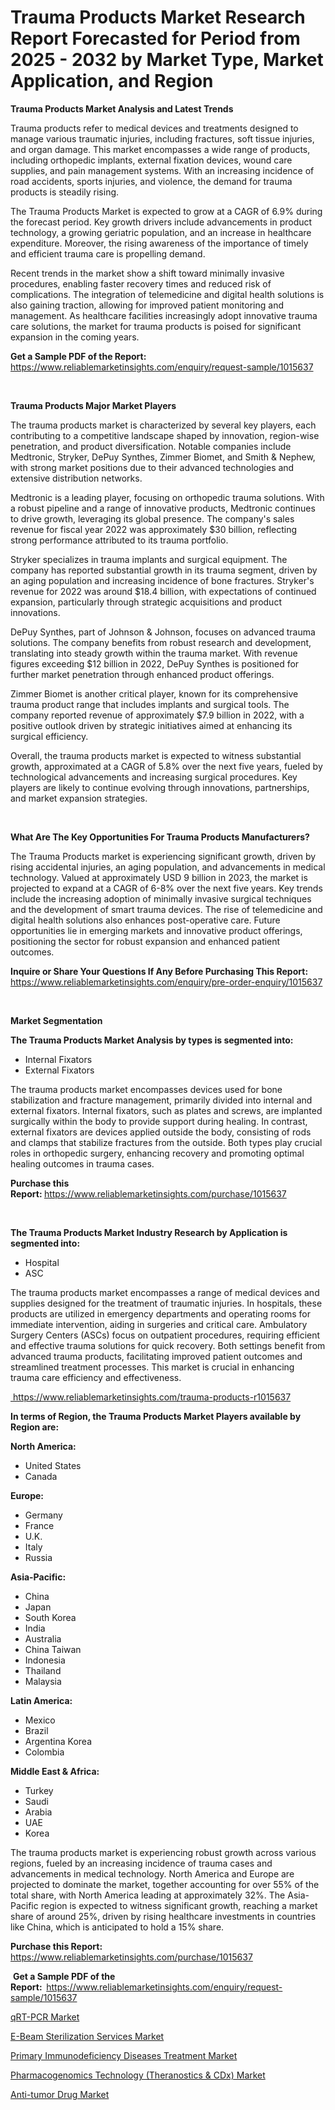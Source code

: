 <p><h1>Trauma Products Market Research Report Forecasted for Period from 2025 -  2032 by Market Type, Market Application, and Region</h1></p><p><strong>Trauma Products Market Analysis and Latest Trends</strong></p>
<p><p>Trauma products refer to medical devices and treatments designed to manage various traumatic injuries, including fractures, soft tissue injuries, and organ damage. This market encompasses a wide range of products, including orthopedic implants, external fixation devices, wound care supplies, and pain management systems. With an increasing incidence of road accidents, sports injuries, and violence, the demand for trauma products is steadily rising.</p><p>The Trauma Products Market is expected to grow at a CAGR of 6.9% during the forecast period. Key growth drivers include advancements in product technology, a growing geriatric population, and an increase in healthcare expenditure. Moreover, the rising awareness of the importance of timely and efficient trauma care is propelling demand.</p><p>Recent trends in the market show a shift toward minimally invasive procedures, enabling faster recovery times and reduced risk of complications. The integration of telemedicine and digital health solutions is also gaining traction, allowing for improved patient monitoring and management. As healthcare facilities increasingly adopt innovative trauma care solutions, the market for trauma products is poised for significant expansion in the coming years.</p></p>
<p><strong>Get a Sample PDF of the Report:&nbsp;</strong> <a href="https://www.reliablemarketinsights.com/enquiry/request-sample/1015637?utm_campaign=2013&utm_medium=2&utm_source=Github&utm_content=ia&utm_term=03032025&utm_id=trauma-products">https://www.reliablemarketinsights.com/enquiry/request-sample/1015637</a></p>
<p>&nbsp;</p>
<p><strong>Trauma Products Major Market Players</strong></p>
<p><p>The trauma products market is characterized by several key players, each contributing to a competitive landscape shaped by innovation, region-wise penetration, and product diversification. Notable companies include Medtronic, Stryker, DePuy Synthes, Zimmer Biomet, and Smith & Nephew, with strong market positions due to their advanced technologies and extensive distribution networks.</p><p>Medtronic is a leading player, focusing on orthopedic trauma solutions. With a robust pipeline and a range of innovative products, Medtronic continues to drive growth, leveraging its global presence. The company's sales revenue for fiscal year 2022 was approximately $30 billion, reflecting strong performance attributed to its trauma portfolio.</p><p>Stryker specializes in trauma implants and surgical equipment. The company has reported substantial growth in its trauma segment, driven by an aging population and increasing incidence of bone fractures. Stryker's revenue for 2022 was around $18.4 billion, with expectations of continued expansion, particularly through strategic acquisitions and product innovations.</p><p>DePuy Synthes, part of Johnson & Johnson, focuses on advanced trauma solutions. The company benefits from robust research and development, translating into steady growth within the trauma market. With revenue figures exceeding $12 billion in 2022, DePuy Synthes is positioned for further market penetration through enhanced product offerings.</p><p>Zimmer Biomet is another critical player, known for its comprehensive trauma product range that includes implants and surgical tools. The company reported revenue of approximately $7.9 billion in 2022, with a positive outlook driven by strategic initiatives aimed at enhancing its surgical efficiency.</p><p>Overall, the trauma products market is expected to witness substantial growth, approximated at a CAGR of 5.8% over the next five years, fueled by technological advancements and increasing surgical procedures. Key players are likely to continue evolving through innovations, partnerships, and market expansion strategies.</p></p>
<p>&nbsp;</p>
<p><strong>What Are The Key Opportunities For Trauma Products Manufacturers?</strong></p>
<p><p>The Trauma Products market is experiencing significant growth, driven by rising accidental injuries, an aging population, and advancements in medical technology. Valued at approximately USD 9 billion in 2023, the market is projected to expand at a CAGR of 6-8% over the next five years. Key trends include the increasing adoption of minimally invasive surgical techniques and the development of smart trauma devices. The rise of telemedicine and digital health solutions also enhances post-operative care. Future opportunities lie in emerging markets and innovative product offerings, positioning the sector for robust expansion and enhanced patient outcomes.</p></p>
<p><strong>Inquire or Share Your Questions If Any Before Purchasing This Report:</strong> <a href="https://www.reliablemarketinsights.com/enquiry/pre-order-enquiry/1015637?utm_campaign=2013&utm_medium=2&utm_source=Github&utm_content=ia&utm_term=03032025&utm_id=trauma-products">https://www.reliablemarketinsights.com/enquiry/pre-order-enquiry/1015637</a></p>
<p>&nbsp;</p>
<p><strong>Market Segmentation</strong></p>
<p><strong>The Trauma Products Market Analysis by types is segmented into:</strong></p>
<p><ul><li>Internal Fixators</li><li>External Fixators</li></ul></p>
<p><p>The trauma products market encompasses devices used for bone stabilization and fracture management, primarily divided into internal and external fixators. Internal fixators, such as plates and screws, are implanted surgically within the body to provide support during healing. In contrast, external fixators are devices applied outside the body, consisting of rods and clamps that stabilize fractures from the outside. Both types play crucial roles in orthopedic surgery, enhancing recovery and promoting optimal healing outcomes in trauma cases.</p></p>
<p><strong>Purchase this Report:&nbsp;</strong><a href="https://www.reliablemarketinsights.com/purchase/1015637?utm_campaign=2013&utm_medium=2&utm_source=Github&utm_content=ia&utm_term=03032025&utm_id=trauma-products">https://www.reliablemarketinsights.com/purchase/1015637</a></p>
<p>&nbsp;</p>
<p><strong>The Trauma Products Market Industry Research by Application is segmented into:</strong></p>
<p><ul><li>Hospital</li><li>ASC</li></ul></p>
<p><p>The trauma products market encompasses a range of medical devices and supplies designed for the treatment of traumatic injuries. In hospitals, these products are utilized in emergency departments and operating rooms for immediate intervention, aiding in surgeries and critical care. Ambulatory Surgery Centers (ASCs) focus on outpatient procedures, requiring efficient and effective trauma solutions for quick recovery. Both settings benefit from advanced trauma products, facilitating improved patient outcomes and streamlined treatment processes. This market is crucial in enhancing trauma care efficiency and effectiveness.</p></p>
<p><a href="https://www.reliablemarketinsights.com/trauma-products-r1015637?utm_campaign=2013&utm_medium=2&utm_source=Github&utm_content=ia&utm_term=03032025&utm_id=trauma-products">&nbsp;https://www.reliablemarketinsights.com/trauma-products-r1015637</a></p>
<p><strong>In terms of Region, the Trauma Products Market Players available by Region are:</strong></p>
<p>
    <p> <strong> North America: </strong>
        <ul>
            <li>United States</li>
            <li>Canada</li>
        </ul>
        </p> 
    <p> <strong> Europe: </strong>
        <ul>
            <li>Germany</li>
            <li>France</li>
            <li>U.K.</li>
            <li>Italy</li>
            <li>Russia</li>
        </ul>
        </p> 
    <p> <strong> Asia-Pacific: </strong>
        <ul>
            <li>China</li>
            <li>Japan</li>
            <li>South Korea</li>
            <li>India</li>
            <li>Australia</li>
            <li>China Taiwan</li>
            <li>Indonesia</li>
            <li>Thailand</li>
            <li>Malaysia</li>
        </ul>
        </p> 
    <p> <strong> Latin America: </strong>
        <ul>
            <li>Mexico</li>
            <li>Brazil</li>
            <li>Argentina Korea</li>
            <li>Colombia</li>
        </ul>
        </p> 
    <p> <strong> Middle East & Africa: </strong>
        <ul>
            <li>Turkey</li>
            <li>Saudi</li>
            <li>Arabia</li>
            <li>UAE</li>
            <li>Korea</li>
        </ul>
    </p>
    </p>
<p><p>The trauma products market is experiencing robust growth across various regions, fueled by an increasing incidence of trauma cases and advancements in medical technology. North America and Europe are projected to dominate the market, together accounting for over 55% of the total share, with North America leading at approximately 32%. The Asia-Pacific region is expected to witness significant growth, reaching a market share of around 25%, driven by rising healthcare investments in countries like China, which is anticipated to hold a 15% share.</p></p>
<p><strong>Purchase this Report: </strong><a href="https://www.reliablemarketinsights.com/purchase/1015637?utm_campaign=2013&utm_medium=2&utm_source=Github&utm_content=ia&utm_term=03032025&utm_id=trauma-products">https://www.reliablemarketinsights.com/purchase/1015637</a></p>
<p>&nbsp;<strong>Get a Sample PDF of the Report:&nbsp;&nbsp;</strong><a href="https://www.reliablemarketinsights.com/enquiry/request-sample/1015637?utm_campaign=2013&utm_medium=2&utm_source=Github&utm_content=ia&utm_term=03032025&utm_id=trauma-products">https://www.reliablemarketinsights.com/enquiry/request-sample/1015637</a></p>
<p><strong></strong></p>
<p><p><a href="https://github.com/zitanebeibit9/Market-Research-Report-List-1/blob/main/qrt-pcr-market.md?utm_campaign=2013&utm_medium=2&utm_source=Github&utm_content=ia&utm_term=03032025&utm_id=trauma-products">qRT-PCR Market</a></p><p><a href="https://github.com/chaturberville8181/Market-Research-Report-List-1/blob/main/e-beam-sterilization-services-market.md?utm_campaign=2013&utm_medium=2&utm_source=Github&utm_content=ia&utm_term=03032025&utm_id=trauma-products">E-Beam Sterilization Services Market</a></p><p><a href="https://github.com/hannajuana198484/Market-Research-Report-List-1/blob/main/primary-immunodeficiency-diseases-treatment-market.md?utm_campaign=2013&utm_medium=2&utm_source=Github&utm_content=ia&utm_term=03032025&utm_id=trauma-products">Primary Immunodeficiency Diseases Treatment Market</a></p><p><a href="https://github.com/carendesrochers299/Market-Research-Report-List-1/blob/main/pharmacogenomics-technology-theranostics-cdx-market.md?utm_campaign=2013&utm_medium=2&utm_source=Github&utm_content=ia&utm_term=03032025&utm_id=trauma-products">Pharmacogenomics Technology (Theranostics & CDx) Market</a></p><p><a href="https://github.com/oliveroste6/Market-Research-Report-List-1/blob/main/anti-tumor-drug-market.md?utm_campaign=2013&utm_medium=2&utm_source=Github&utm_content=ia&utm_term=03032025&utm_id=trauma-products">Anti-tumor Drug Market</a></p></p>